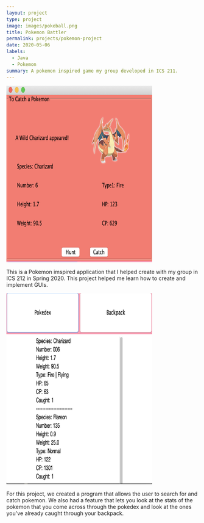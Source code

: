 ```yaml
---
layout: project
type: project
image: images/pokeball.png
title: Pokemon Battler
permalink: projects/pokemon-project
date: 2020-05-06
labels:
  - Java
  - Pokemon
summary: A pokemon inspired game my group developed in ICS 211.
---
```


<div class="row">
  <img class="column" src="../images/pokemon-game.png" width="383" height="462" >  
</div>

This is a Pokemon imspired application that I helped create with my group in ICS 212 in Spring 2020. This project helped me learn how to create and implement GUIs. 

<img class="column" src="../images/pokemon-stats.png" width="383" height="500">

For this project, we created a program that allows the user to search for and catch pokemon. We also had a feature that lets you look at the stats of the pokemon that you come across through the pokedex and look at the ones you've already caught through your backpack.  



